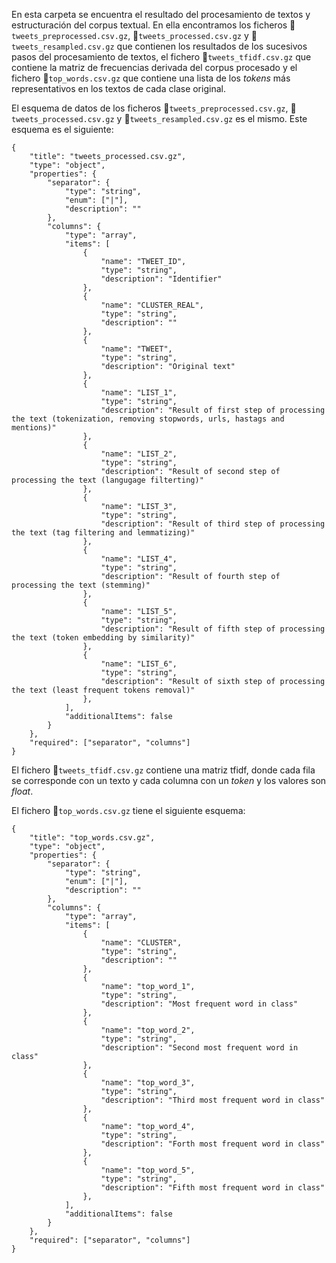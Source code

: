 En esta carpeta se encuentra el resultado del procesamiento de textos y estructuración del corpus textual. En ella encontramos los ficheros 📄`tweets_preprocessed.csv.gz`, 📄`tweets_processed.csv.gz` y 📄`tweets_resampled.csv.gz` que contienen los resultados de los sucesivos pasos del procesamiento de textos, el fichero 📄`tweets_tfidf.csv.gz` que contiene la matriz de frecuencias derivada del corpus procesado y el fichero 📄`top_words.csv.gz` que contiene una lista de los *tokens* más representativos en los textos de cada clase original.

El esquema de datos de los ficheros 📄`tweets_preprocessed.csv.gz`, 📄`tweets_processed.csv.gz` y 📄`tweets_resampled.csv.gz` es el mismo. Este esquema es el siguiente:

    {
        "title": "tweets_processed.csv.gz",
        "type": "object",
        "properties": {
            "separator": {
                "type": "string",
                "enum": ["|"],
                "description": ""
            },
            "columns": {
                "type": "array",
                "items": [
                    {
                        "name": "TWEET_ID",
                        "type": "string",
                        "description": "Identifier"
                    },
                    {
                        "name": "CLUSTER_REAL",
                        "type": "string",
                        "description": ""
                    },
                    {
                        "name": "TWEET",
                        "type": "string",
                        "description": "Original text"
                    },
                    {
                        "name": "LIST_1",
                        "type": "string",
                        "description": "Result of first step of processing the text (tokenization, removing stopwords, urls, hastags and mentions)"
                    },
                    {
                        "name": "LIST_2",
                        "type": "string",
                        "description": "Result of second step of processing the text (langugage filterting)"
                    },
                    {
                        "name": "LIST_3",
                        "type": "string",
                        "description": "Result of third step of processing the text (tag filtering and lemmatizing)"
                    },
                    {
                        "name": "LIST_4",
                        "type": "string",
                        "description": "Result of fourth step of processing the text (stemming)"
                    },
                    {
                        "name": "LIST_5",
                        "type": "string",
                        "description": "Result of fifth step of processing the text (token embedding by similarity)"
                    },
                    {
                        "name": "LIST_6",
                        "type": "string",
                        "description": "Result of sixth step of processing the text (least frequent tokens removal)"
                    },
                ],
                "additionalItems": false
            }
        },
        "required": ["separator", "columns"]
    }

El fichero 📄`tweets_tfidf.csv.gz` contiene una matriz tfidf, donde cada fila se corresponde con un texto y cada columna con un *token* y los valores son *float*.

El fichero 📄`top_words.csv.gz` tiene el siguiente esquema:

    {
        "title": "top_words.csv.gz",
        "type": "object",
        "properties": {
            "separator": {
                "type": "string",
                "enum": ["|"],
                "description": ""
            },
            "columns": {
                "type": "array",
                "items": [
                    {
                        "name": "CLUSTER",
                        "type": "string",
                        "description": ""
                    },
                    {
                        "name": "top_word_1",
                        "type": "string",
                        "description": "Most frequent word in class"
                    },
                    {
                        "name": "top_word_2",
                        "type": "string",
                        "description": "Second most frequent word in class"
                    },
                    {
                        "name": "top_word_3",
                        "type": "string",
                        "description": "Third most frequent word in class"
                    },
                    {
                        "name": "top_word_4",
                        "type": "string",
                        "description": "Forth most frequent word in class"
                    },
                    {
                        "name": "top_word_5",
                        "type": "string",
                        "description": "Fifth most frequent word in class"
                    },
                ],
                "additionalItems": false
            }
        },
        "required": ["separator", "columns"]
    }

